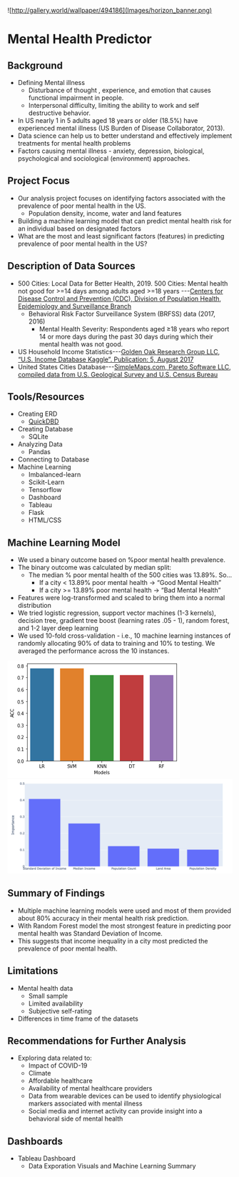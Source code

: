 ![http://gallery.world/wallpaper/494186](Images/horizon_banner.png)
# Mental Health Predictor

## Background
- Defining Mental illness 
  - Disturbance of thought , experience, and emotion that causes functional impairment in people.
  - Interpersonal difficulty, limiting the ability to work and self destructive behavior. 
- In US nearly 1 in 5 adults aged 18 years or older (18.5%) have experienced mental illness (US Burden of Disease Collaborator, 2013).
- Data science can help us to better understand and effectively implement treatments for mental health problems 
- Factors causing mental illness - anxiety, depression, biological, psychological and sociological (environment) approaches. 
## Project Focus
- Our analysis project  focuses  on  identifying factors associated with the prevalence of poor mental health in the US.
  - Population density, income, water and land features 
- Building a machine learning model that can predict mental health risk for an individual based on designated factors
- What are the most and least significant factors (features) in predicting prevalence of poor mental health in the US? 
## Description of Data Sources
- 500 Cities: Local Data for Better Health, 2019. 500 Cities: Mental health not good for >=14 days among adults aged >=18 years ---[Centers for Disease Control and Prevention (CDC), Division of Population Health, Epidemiology and Surveillance Branch](https://chronicdata.cdc.gov/500-Cities-Places/500-Cities-Mental-health-not-good-for-14-days-amon/i2ek-k3pa)
  - Behavioral Risk Factor Surveillance System (BRFSS) data (2017, 2016)
    - Mental Health Severity: Respondents aged ≥18 years who report 14 or more days during the past 30 days during which their mental health was not good. 
- US Household Income Statistics---[Golden Oak Research Group LLC, “U.S. Income Database Kaggle”. Publication: 5, August 2017](https://www.kaggle.com/goldenoakresearch/us-household-income-stats-geo-locations/version/1)
- United States Cities Database---[SimpleMaps.com, Pareto Software LLC, compiled data from U.S. Geological Survey and U.S. Census Bureau](https://simplemaps.com/data/us-cities)
## Tools/Resources
- Creating ERD
  - [QuickDBD](https://github.com/nhafer88/Mental_Health_Predictor/blob/main/final_erd.png)
- Creating Database
   - SQLite
- Analyzing Data
  - Pandas
- Connecting to Database
- Machine Learning
  - Imbalanced-learn
  - Scikit-Learn
  - Tensorflow
  - Dashboard
  - Tableau
  - Flask
  - HTML/CSS
## Machine Learning Model
- We used a binary outcome based on %poor mental health prevalence.
- The binary outcome was calculated by median split:
    - The median % poor mental health of the 500 cities was 13.89%. So…
      - If a city < 13.89% poor mental health → “Good Mental Health” 
      - If a city >= 13.89% poor mental health → “Bad Mental Health”
- Features were log-transformed and scaled to bring them into a normal distribution
- We tried logistic regression, support vector machines (1-3 kernels), decision tree, gradient tree boost (learning rates .05 - 1), random forest, and 1-2 layer deep learning
- We used 10-fold cross-validation - i.e., 10 machine learning instances of randomly allocating 90% of data to training and 10% to testing. We averaged the performance across the 10 instances.

![accuracy](Images/models.png)
![f](Images/f_importance.png)
## Summary of Findings
- Multiple machine learning models were used and most of them provided about 80% accuracy in their mental health risk prediction.
- With Random Forest model the most strongest feature in predicting poor mental health was Standard Deviation of Income.
- This suggests that income inequality in a city most predicted the prevalence of poor mental health.
## Limitations
- Mental health data
  - Small sample
  - Limited availability
  - Subjective self-rating
- Differences in time frame of the datasets
## Recommendations for Further Analysis
- Exploring data related to:
  - Impact of COVID-19 
  - Climate
  - Affordable healthcare
  - Availability of mental healthcare providers
  - Data from wearable devices can be used to identify physiological markers associated with mental illness
  - Social media and internet activity can provide insight into a behavioral side of mental health
## Dashboards
- Tableau Dashboard
  - Data Exporation Visuals and Machine Learning Summary
